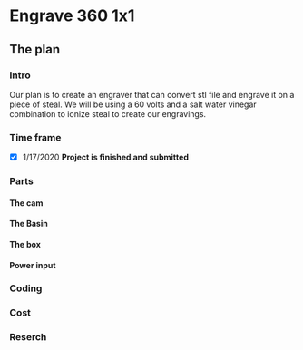 # Engrave 360 1x1
## The plan
### Intro
Our plan is to create an engraver that can convert stl file and engrave it on a piece of steal. We will be using a 60 volts and a salt water vinegar combination to ionize steal to create our engravings. 
### Time frame
- [x] 1/17/2020 **Project is finished and submitted**
### Parts
#### The cam
#### The Basin
#### The box
#### Power input
### Coding
### Cost
### Reserch 

